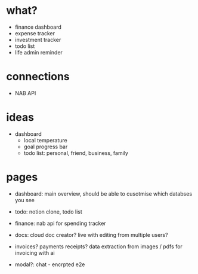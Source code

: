 # what?

- finance dashboard
- expense tracker
- investment tracker
- todo list
- life admin reminder

# connections

- NAB API

# ideas

- dashboard
    - local temperature
    - goal progress bar
    - todo list: personal, friend, business, family

    
# pages

- dashboard: main overview, should be able to cusotmise which databses you see
- todo: notion clone, todo list 
- finance: nab api for spending tracker
- docs: cloud doc creator? live with editing from multiple users? 
- invoices? payments receipts? data extraction from images / pdfs for invoicing with ai

- modal?: chat - encrpted e2e


